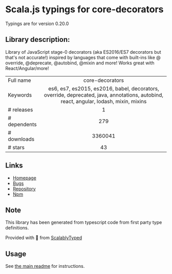 
# Scala.js typings for core-decorators

Typings are for version 0.20.0

## Library description:
Library of JavaScript stage-0 decorators (aka ES2016/ES7 decorators but that's not accurate!) inspired by languages that come with built-ins like @​override, @​deprecate, @​autobind, @​mixin and more! Works great with React/Angular/more!

|                    |                 |
| ------------------ | :-------------: |
| Full name          | core-decorators |
| Keywords           | es6, es7, es2015, es2016, babel, decorators, override, deprecated, java, annotations, autobind, react, angular, lodash, mixin, mixins |
| # releases         | 1 |
| # dependents       | 279 |
| # downloads        | 3360041 |
| # stars            | 43 |

## Links
- [Homepage](https://github.com/jayphelps/core-decorators.js)
- [Bugs](https://github.com/jayphelps/core-decorators.js/issues)
- [Repository](https://github.com/jayphelps/core-decorators.js)
- [Npm](https://www.npmjs.com/package/core-decorators)
    


## Note
This library has been generated from typescript code from first party type definitions.

Provided with :purple_heart: from [ScalablyTyped](https://github.com/oyvindberg/ScalablyTyped)

## Usage
See [the main readme](../../readme.md) for instructions.


